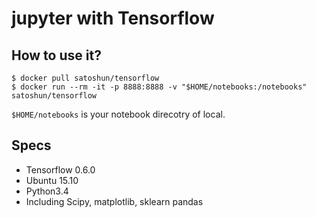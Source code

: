 # jupyter with Tensorflow

## How to use it?

```
$ docker pull satoshun/tensorflow
$ docker run --rm -it -p 8888:8888 -v "$HOME/notebooks:/notebooks" satoshun/tensorflow
```

`$HOME/notebooks` is your notebook direcotry of local.


## Specs

- Tensorflow 0.6.0
- Ubuntu 15.10
- Python3.4
- Including Scipy, matplotlib, sklearn pandas
